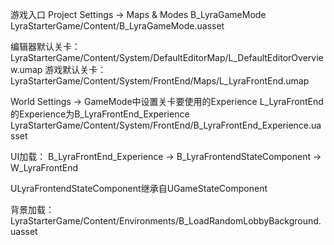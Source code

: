 
游戏入口 
Project Settings -> Maps & Modes
B_LyraGameMode 
LyraStarterGame/Content/B_LyraGameMode.uasset

编辑器默认关卡：LyraStarterGame/Content/System/DefaultEditorMap/L_DefaultEditorOverview.umap
游戏默认关卡： LyraStarterGame/Content/System/FrontEnd/Maps/L_LyraFrontEnd.umap


World Settings -> GameMode中设置关卡要使用的Experience
L_LyraFrontEnd的Experience为B_LyraFrontEnd_Experience
LyraStarterGame/Content/System/FrontEnd/B_LyraFrontEnd_Experience.uasset

UI加载：
B_LyraFrontEnd_Experience -> B_LyraFrontendStateComponent -> W_LyraFrontEnd

ULyraFrontendStateComponent继承自UGameStateComponent


背景加载：
LyraStarterGame/Content/Environments/B_LoadRandomLobbyBackground.uasset